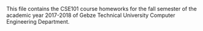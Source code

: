 This file contains the  CSE101 course homeworks for the fall semester of the academic year 2017-2018 of Gebze Technical University Computer Engineering Department.
